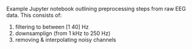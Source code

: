 Example Jupyter notebook outlining preprocessing steps from raw EEG data. This consists of:

1) filtering to between [1 40] Hz
2) downsamplign (from 1 kHz to 250 Hz)
3) removing & interpolating noisy channels
